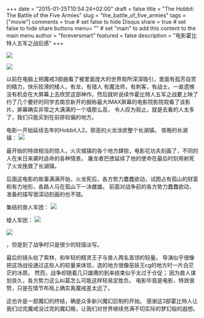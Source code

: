 +++
date = "2015-01-25T10:54:24+02:00"
draft = false
title = "The Hobbit: The Battle of the Five Armies"
slug = "the_battle_of_five_armies"
tags = ["movie"]
comments = true	# set false to hide Disqus
share = true	# set false to hide share buttons
menu= ""		# set "main" to add this content to the main menu
author = "foreversmart"
featured = false
description = "电影霍比特人五军之战后感"
+++

![](http://foreversmart.cc:4433/master/blog/20191109164756.png)

![](http://foreversmart.cc:4433/master/blog/20191109170152.png)

以前在电脑上把魔戒3部曲看了被里面庞大的世界观所深深吸引，里面有孤芳自赏的精力，快乐狡滑的矮人，有龙，有猎人
有魔法师，有刺客，有战士。一直遗憾没有机会在大屏幕上去欣赏这部神作。然后就听说续作霍比特人五军之战要上映了
约了几个要好的同学去南京新开的据称最大IMAX屏幕的电影院影院观看了该影片。屏幕确实非常之大满满的一个墙那么高，
令人叹为观止。就是去看的人太多了，我们只能买到在前排较偏的地方。
	
电影一开始延续去年的Hobbit人2，邪恶的火龙涂炭整个长湖镇。
夜晚的长湖镇：
![](http://foreversmart.cc:4433/master/blog/20191109170527.png)

最开始的特效相当的惊人，火灾城镇的各个地方肆掠，电影花功夫刻画了，不同的人在末日来袭时逃命的各种情景。
屠龙者巴徳延续了他的使命在最后时刻用射死了火龙挽救了长湖镇。
	
后面这电影的故事满满开始，火龙死后，各方势力蠢蠢欲动，试图占有孤山的财富和有力地形，各路人马在孤山下一决雌雄。
前面对战争前的各方势力蠢蠢欲动，准备的描写很深动刻画的也不错。

集结的兽人军团：
![](http://foreversmart.cc:4433/master/blog/20191109172424.png)

矮人军团：
![](http://foreversmart.cc:4433/master/blog/20191109173955.png)

![](http://foreversmart.cc:4433/master/blog/20191109182046.png)

，但是到了战争时只是很少的轻描淡写。



最后的镜头给了索林，和年轻的精灵王子与兽人两名首领的较量。
导演似乎很像把这场战役通过这些人的较量来体现，选的地方很像巫妖王cg的地方时一片白茫茫的冰原。
然而，战争却随着几只雄鹰的到来结束似乎太过于仓促；
因为兽人谋划良久，各方势力这么纠葛怎么可能这样轻易定胜负。
电影毕竟是电影，特效很赞，只是在情节布局上确实离魔戒差太远了。
	
这也许是一部魔幻的终结，确是众多新兴魔幻巨制的开始。
感谢这3部霍比特人让我们过完魔戒没过完的魔幻瘾，让我们对世界继续充满不切实际的梦幻般的遐想。

